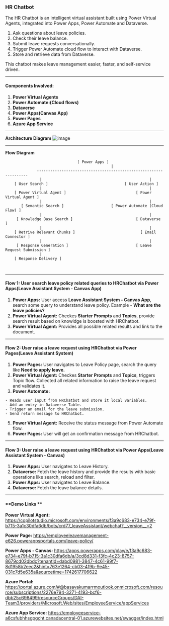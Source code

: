 ### **HR Chatbot**
The HR Chatbot is an intelligent virtual assistant built using Power Virtual Agents, integrated into Power Apps, Power Automate and Dataverse. 
1. Ask questions about leave policies.
2. Check their leave balance.
3. Submit leave requests conversationally.
4. Trigger Power Automate cloud flow to interact with Dataverse.
5. Store and retrieve data from Dataverse.
   
This chatbot makes leave management easier, faster, and self-service driven.

* * * * *

#### **Components Involved:**
1. **Power Virtual Agents** 
2. **Power Automate:(Cloud flows)** 
3. **Dataverse**
4. **Power Apps(Canvas App)**  
5. **Power Pages** 
6. **Azure App Service** 

* * * * *
**Architecture Diagram**
![image](https://github.com/user-attachments/assets/a6bdfbbc-387c-4bf9-b02d-8bcd959b4a59)

* * * * *

**Flow Diagram**
```
                           		[ Power Apps ]
                                               |
              ------------------------------------------------------------------
               |                                      			|
	[ User Search ]                         		 [ User Action ]
               |                                      			|
    [ Power Virtual Agent ]          		              [ Power Virtual Agent ]
               |                                      			|
       [ Semantic Search ]         			   [ Power Automate (Cloud Flow) ]
               |                                      			|
     [ Knowledge Base Search ]              			  [ Dataverse ]
               |                                      			|
    [ Retrive Relevant Chunks ]                       		[ Email Connector ]
               |                                      			|
     [ Response Generation ]                   		      [ Leave Request Submission ]
               |                                      			
    [ Response Delivery ]                 			
                                     					
					

```
* * * * *

#### **Flow 1: User search leave policy related queries to HRChatbot via Power Apps(Leave Assistant System - Canvas App)**

1.  **Power Apps:** User access **Leave Assistant System - Canvas App**, search some query to understand leave policy. Example - **What are the leave policies?**
2.  **Power Virtual Agent:** Checkes **Starter Prompts** and **Topics**, provide search result based on knowldge is boosted with HRChatbot.
3.  **Power Virtual Agent:** Provides all possible related results and link to the document. 

* * * * *

#### **Flow 2: User raise a leave request using HRChatbot via Power Pages(Leave Assistant System)**

1.   **Power Pages:** User navigates to Leave Policy page, search the query like **Need to apply leave.**
2.   **Power Virtual Agent:** Checkes **Starter Prompts** and **Topics**, triggers Topic flow. Collected all related information to raise the leave request and validates it.
3.   **Power Automate:**
   
	- Reads user input from HRChatbot and store it local variables. 
	- Add an entry in Dataverse Table. 
	- Trigger an email for the leave submission.
	- Send return message to HRChatbot.
5.  **Power Virtual Agent:** Receive the status message from Power Automate flow. 
6.  **Power Pages:** User will get an confirmation message from HRChatbot. 

* * * * *

#### **Flow 3: User raise a leave request using HRChatbot via Power Apps(Leave Assistant System - Canvas)**

1.   **Power Apps:** User navigates to Leave History. 
2.   **Dataverse:** Fetch the leave history and provide the results with basic operations like search, reload and filter. 
3.   **Power Apps:** User navigates to Leave Balance.
4.   **Dataverse:** Fetch the leave balance details.

* * * * *

#### **Demo Links ** 

**Power Virtual Agent:**
https://copilotstudio.microsoft.com/environments/f3a9c683-e734-e79f-b715-3a1c30dfa6db/bots/crd77_leaveAssistant/webchat?__version__=2

**Power Page:**
https://employeeleavemanagement-e626.powerappsportals.com/leave-policy/

**Power Apps - Canvas:**
https://apps.powerapps.com/play/e/f3a9c683-e734-e79f-b715-3a1c30dfa6db/a/3cd8d331-f3fc-4c23-8757-8679cd02dbdc?tenantId=dabd0981-3847-4c61-99f7-8d1958b2eec2&hint=763e1264-cb03-4f9b-9e45-031c7d5e635a&sourcetime=1742617706622

**Azure Portal:**
https://portal.azure.com/#@basavakumarrmoutlook.onmicrosoft.com/resource/subscriptions/2276e794-3271-4193-bcf6-dbb25c698499/resourceGroups/DAI-Team3/providers/Microsoft.Web/sites/EmployeeService/appServices

**Azure App Service:**
https://employeeservice-a6csfubhhsgpgcht.canadacentral-01.azurewebsites.net/swagger/index.html













 
